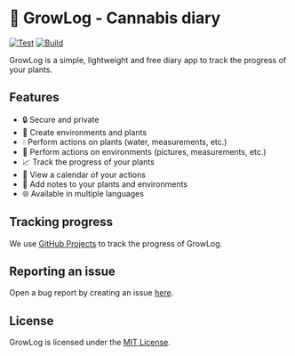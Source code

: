 # 🌱 GrowLog - Cannabis diary

[![Test](https://github.com/jksevend/growlog/actions/workflows/test.yaml/badge.svg)](https://github.com/jksevend/growlog/actions/workflows/test.yaml)
[![Build](https://github.com/jksevend/growlog/actions/workflows/build.yaml/badge.svg)](https://github.com/jksevend/growlog/actions/workflows/build.yaml)

GrowLog is a simple, lightweight and free diary app to track the progress of your plants.

## Features

- 🔒 Secure and private
- 🌳 Create environments and plants
- 💧 Perform actions on plants (water, measurements, etc.)
- 📸 Perform actions on environments (pictures, measurements, etc.)
- 📈 Track the progress of your plants
- 📅 View a calendar of your actions
- 📝 Add notes to your plants and environments
- 🌐 Available in multiple languages

## Tracking progress

We use [GitHub Projects](https://github.com/users/jksevend/projects/20) to track the progress of GrowLog.

## Reporting an issue

Open a bug report by creating an
issue [here](https://github.com/jksevend/growlog/issues/new?assignees=jksevend&labels=bug&projects=&template=bug_report.md&title=).

## License

GrowLog is licensed under the [MIT License](LICENSE).
